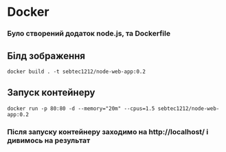 <!-- markdownlint-disable -->
# Docker
### Було створений додаток node.js, та Dockerfile
## Білд зображення
```
docker build . -t sebtec1212/node-web-app:0.2
```
## Запуск контейнеру 
```
docker run -p 80:80 -d --memory="20m" --cpus=1.5 sebtec1212/node-web-app:0.2
```
### Після запуску контейнеру заходимо на http://localhost/ і дивимось на результат